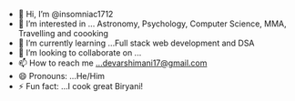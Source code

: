 - 👋 Hi, I’m @insomniac1712
- 👀 I’m interested in ... Astronomy, Psychology, Computer Science, MMA, Travelling and coooking
- 🌱 I’m currently learning ...Full stack web development and DSA
- 💞️ I’m looking to collaborate on ...
- 📫 How to reach me ...devarshimani17@gmail.com
- 😄 Pronouns: ...He/Him
- ⚡ Fun fact: ...I cook great Biryani!

<!---
insomniac1712/insomniac1712 is a ✨ special ✨ repository because its `README.md` (this file) appears on your GitHub profile.
You can click the Preview link to take a look at your changes.
--->
